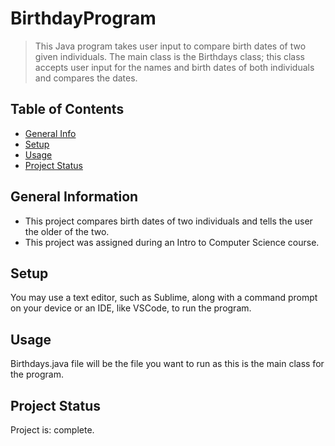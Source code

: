 # BirthdayProgram
> This Java program takes user input to compare birth dates of two given individuals. The main class is the Birthdays class; this class accepts user input for the names and birth dates of both individuals and compares the dates. 

## Table of Contents
* [General Info](#general-information)
* [Setup](#setup)
* [Usage](#usage)
* [Project Status](#project-status)


## General Information
- This project compares birth dates of two individuals and tells the user the older of the two.
- This project was assigned during an Intro to Computer Science course.

## Setup
You may use a text editor, such as Sublime, along with a command prompt on your device or an IDE, like VSCode, to run the program.

## Usage
Birthdays.java file will be the file you want to run as this is the main class for the program.

## Project Status
Project is: complete.
